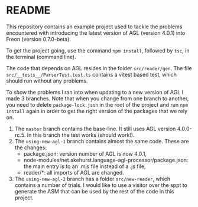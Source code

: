 # README

This repository contains an example project used to tackle the problems 
encountered with introducing the latest version of AGL (version 4.0.1) 
into Freon (version 0.7.0-beta).

To get the project going, use the command `npm install`, followed by `tsc`, in the terminal (command line).

The code that depends on AGL resides in the folder `src/reader/gen`. The file 
`src/__tests__/ParserTest.test.ts` contains a vitest based test, which should run without any problems.

To show the problems I ran into when updating to a new version of AGL I made 3 branches. Note that 
when you change from one branch to another, you need to delete `package-lock.json` in the root of 
the project and run `npm install` again in order to get the right version of the packages that we rely on.

1. The `master` branch contains the base-line. It still uses AGL version 4.0.0-rc.5. In this branch the test
   works (should work!).
2. The `using-new-agl-1` branch contains almost the same code. These are the changes:
   * package.json: version number of AGL is now 4.0.1,
   * node-modules/net.akehurst.language-agl-processor/package.json: the main entry is to an .mjs file 
   instead of a .js file,
   * reader/*: all imports of AGL are changed.
3. The `using-new-agl-2` branch has a folder `src/new-reader`, which contains a number of trials. I would like to 
   use a visitor over the sppt to generate the ASM that can be used by the rest of the code in this project.
